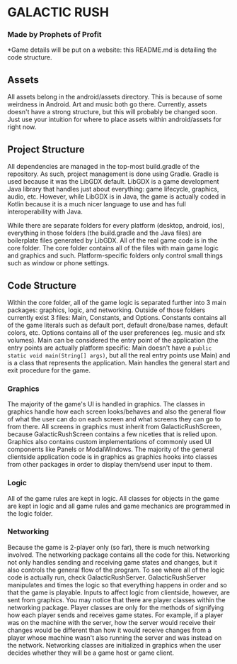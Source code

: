 # GALACTIC RUSH
### Made by Prophets of Profit

\*Game details will be put on a website: this README.md is detailing the code structure.

## Assets
All assets belong in the android/assets directory. This is because of some weirdness in Android. Art and music both go there. Currently, assets doesn't have a strong structure, but this will probably be changed soon. Just use your intuition for where to place assets within android/assets for right now.

## Project Structure
All dependencies are managed in the top-most build.gradle of the repository. As such, project management is done using Gradle. Gradle is used because it was the LibGDX default. LibGDX is a game development Java library that handles just about everything: game lifecycle, graphics, audio, etc. However, while LibGDX is in Java, the game is actually coded in Kotlin because it is a much nicer language to use and has full interoperability with Java.

While there are separate folders for every platform (desktop, android, ios), everything in those folders (the build.gradle and the Java files) are boilerplate files generated by LibGDX. All of the real game code is in the core folder. The core folder contains all of the files with main game logic and graphics and such. Platform-specific folders only control small things such as window or phone settings.

## Code Structure
Within the core folder, all of the game logic is separated further into 3 main packages: graphics, logic, and networking.  Outside of those folders currently exist 3 files: Main, Constants, and Options. Constants contains all of the game literals such as default port, default drone/base names, default colors, etc. Options contains all of the user preferences (eg. music and sfx volumes). Main can be considered the entry point of the application (the entry points are actually platform specific: Main doesn't have a `public static void main(String[] args)`, but all the real entry points use Main) and is a class that represents the application. Main handles the general start and exit procedure for the game.

### Graphics
The majority of the game's UI is handled in graphics. The classes in graphics handle how each screen looks/behaves and also the general flow of what the user can do on each screen and what screens they can go to from there. All screens in graphics must inherit from GalacticRushScreen, because GalacticRushScreen contains a few niceties that is relied upon. Graphics also contains custom implementations of commonly used UI components like Panels or ModalWindows. The majority of the general clientside application code is in graphics as graphics hooks into classes from other packages in order to display them/send user input to them.

### Logic
All of the game rules are kept in logic. All classes for objects in the game are kept in logic and all game rules and game mechanics are programmed in the logic folder.

### Networking
Because the game is 2-player only (so far), there is much networking involved. The networking package contains all the code for this. Networking not only handles sending and receiving game states and changes, but it also controls the general flow of the program. To see where all of the logic code is actually run, check GalacticRushServer. GalacticRushServer manipulates and times the logic so that everything happens in order and so that the game is playable. Inputs to affect logic from clientside, however, are sent from graphics. You may notice that there are player classes within the networking package. Player classes are only for the methods of signifying how each player sends and receives game states. For example, if a player was on the machine with the server, how the server would receive their changes would be different than how it would receive changes from a player whose machine wasn't also running the server and was instead on the network. Networking classes are initialized in graphics when the user decides whether they will be a game host or game client.
